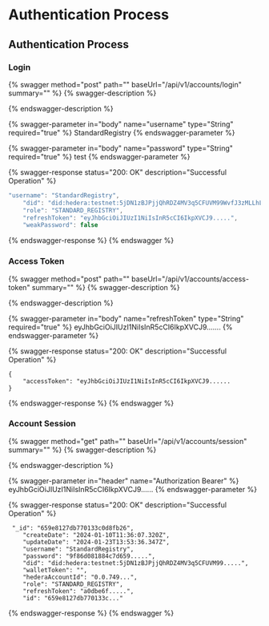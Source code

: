 # Authentication Process

## **Authentication Process**

### **Login**

{% swagger method="post" path="" baseUrl="/api/v1/accounts/login" summary="" %}
{% swagger-description %}

{% endswagger-description %}

{% swagger-parameter in="body" name="username" type="String" required="true" %}
StandardRegistry
{% endswagger-parameter %}

{% swagger-parameter in="body" name="password" type="String" required="true" %}
test
{% endswagger-parameter %}

{% swagger-response status="200: OK" description="Successful Operation" %}
```javascript
"username": "StandardRegistry",
    "did": "did:hedera:testnet:5jDN1zBJPjjQhRDZ4MV3q5CFUVM99WvfJ3zMLLhLS2yk_0.0.7495695",
    "role": "STANDARD_REGISTRY",
    "refreshToken": "eyJhbGciOiJIUzI1NiIsInR5cCI6IkpXVCJ9.....",
    "weakPassword": false
```
{% endswagger-response %}
{% endswagger %}

### Access Token

{% swagger method="post" path="" baseUrl="/api/v1/accounts/access-token" summary="" %}
{% swagger-description %}

{% endswagger-description %}

{% swagger-parameter in="body" name="refreshToken" type="String" required="true" %}
eyJhbGciOiJIUzI1NiIsInR5cCI6IkpXVCJ9.......
{% endswagger-parameter %}

{% swagger-response status="200: OK" description="Successful Operation" %}
```
{
    "accessToken": "eyJhbGciOiJIUzI1NiIsInR5cCI6IkpXVCJ9......
}
```
{% endswagger-response %}
{% endswagger %}

### Account Session

{% swagger method="get" path="" baseUrl="/api/v1/accounts/session" summary="" %}
{% swagger-description %}

{% endswagger-description %}

{% swagger-parameter in="header" name="Authorization Bearer" %}
eyJhbGciOiJIUzI1NiIsInR5cCI6IkpXVCJ9......
{% endswagger-parameter %}

{% swagger-response status="200: OK" description="Successful Operation" %}
```
 "_id": "659e8127db770133c0d8fb26",
    "createDate": "2024-01-10T11:36:07.320Z",
    "updateDate": "2024-01-23T13:53:36.347Z",
    "username": "StandardRegistry",
    "password": "9f86d081884c7d659.....",
    "did": "did:hedera:testnet:5jDN1zBJPjjQhRDZ4MV3q5CFUVM99.....",
    "walletToken": "",
    "hederaAccountId": "0.0.749...",
    "role": "STANDARD_REGISTRY",
    "refreshToken": "a0dbe6f.....",
    "id": "659e8127db770133c..."
```
{% endswagger-response %}
{% endswagger %}
